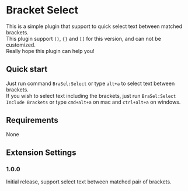 # Bracket Select
This is a simple plugin that support to quick select text between matched brackets.  
This plugin support `()`, `{}` and `[]` for this version, and can not be customized.  
Really hope this plugin can help you!


## Quick start
Just run command `BraSel:Select` or type `alt+a` to select text between brackets.  
If you wish to select text including the brackets, just run `BraSel:Select Include Brackets` or type `cmd+alt+a` on mac and `ctrl+alt+a` on windows.

## Requirements
None

## Extension Settings


### 1.0.0

Initial release, support select text between matched pair of brackets.